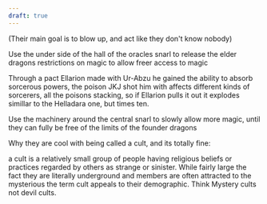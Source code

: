 ```yaml
---
draft: true
---
```

(Their main goal is to blow up, and act like they don't know nobody) 

Use the under side of the hall of the oracles snarl to release the elder dragons restrictions on magic to allow freer access to magic

Through a pact Ellarion made with Ur-Abzu he gained the ability to absorb sorcerous powers, the poison JKJ shot him with affects different kinds of sorcerers, all the poisons stacking, so if Ellarion pulls it out it explodes simillar to the Helladara one, but times ten.

Use the machinery around the central snarl to slowly allow more magic, until they can fully be free of the limits of the founder dragons

Why they are cool with being called a cult, and its totally fine:

a cult is a relatively small group of people having religious beliefs or practices regarded by others as strange or sinister. While fairly large the fact they are literally underground and members are often attracted to the mysterious the term cult appeals to their demographic. Think Mystery cults not devil cults.
